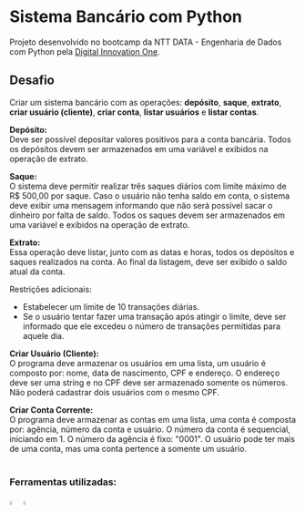 # Sistema Bancário com Python

Projeto desenvolvido no bootcamp da NTT DATA - Engenharia de Dados com Python pela [Digital Innovation One](https://www.dio.me/).

## Desafio
Criar um sistema bancário com as operações: **depósito**, **saque**, **extrato**, **criar usuário (cliente)**, **criar conta**, **listar usuários** e **listar contas**.

**Depósito:**  
Deve ser possível depositar valores positivos para a conta bancária. Todos os depósitos devem ser armazenados em uma variável e exibidos na operação de extrato.

**Saque:**  
O sistema deve permitir realizar três saques diários com limite máximo de R$ 500,00 por saque. Caso o usuário não tenha saldo em conta, o sistema deve exibir uma mensagem informando que não será possível sacar o dinheiro por falta de saldo. Todos os saques devem ser armazenados em uma variável e exibidos na operação de extrato.

**Extrato:**  
Essa operação deve listar, junto com as datas e horas, todos os depósitos e saques realizados na conta. Ao final da listagem, deve ser exibido o saldo atual da conta.

Restrições adicionais:
- Estabelecer um limite de 10 transações diárias.
- Se o usuário tentar fazer uma transação após atingir o limite, deve ser informado que ele excedeu o número de transações permitidas para aquele dia.

**Criar Usuário (Cliente):**  
O programa deve armazenar os usuários em uma lista, um usuário é composto por: nome, data de nascimento, CPF e endereço. O endereço deve ser uma string e no CPF deve ser armazenado somente os números. Não poderá cadastrar dois usuários com o mesmo CPF.

**Criar Conta Corrente:**  
O programa deve armazenar as contas em uma lista, uma conta é composta por: agência, número da conta e usuário. O número da conta é sequencial, iniciando em 1. O número da agência é fixo: "0001". O usuário pode ter mais de uma conta, mas uma conta pertence a somente um usuário.<br><br>


### Ferramentas utilizadas:
<img src="https://user-images.githubusercontent.com/25181517/183423507-c056a6f9-1ba8-4312-a350-19bcbc5a8697.png" width="4%">  <img src="https://user-images.githubusercontent.com/25181517/192108891-d86b6220-e232-423a-bf5f-90903e6887c3.png" width="4%">